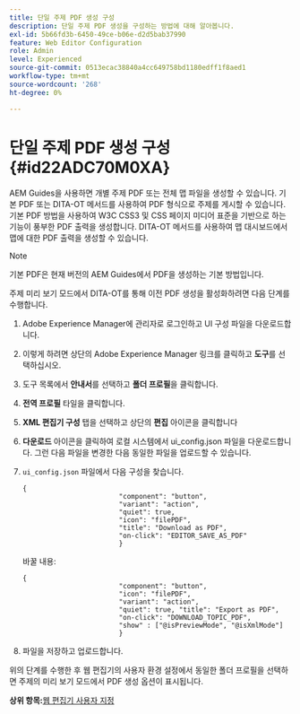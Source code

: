 ```yaml
---
title: 단일 주제 PDF 생성 구성
description: 단일 주제 PDF 생성을 구성하는 방법에 대해 알아봅니다.
exl-id: 5b66fd3b-6450-49ce-b06e-d2d5bab37990
feature: Web Editor Configuration
role: Admin
level: Experienced
source-git-commit: 0513ecac38840a4cc649758bd1180edff1f8aed1
workflow-type: tm+mt
source-wordcount: '268'
ht-degree: 0%

---
```


# 단일 주제 PDF 생성 구성 {#id22ADC70M0XA}

AEM Guides을 사용하면 개별 주제 PDF 또는 전체 맵 파일을 생성할 수 있습니다. 기본 PDF 또는 DITA-OT 메서드를 사용하여 PDF 형식으로 주제를 게시할 수 있습니다. 기본 PDF 방법을 사용하여 W3C CSS3 및 CSS 페이지 미디어 표준을 기반으로 하는 기능이 풍부한 PDF 출력을 생성합니다. DITA-OT 메서드를 사용하여 맵 대시보드에서 맵에 대한 PDF 출력을 생성할 수 있습니다.

>[!NOTE]
>
> 기본 PDF은 현재 버전의 AEM Guides에서 PDF을 생성하는 기본 방법입니다.

주제 미리 보기 모드에서 DITA-OT를 통해 이전 PDF 생성을 활성화하려면 다음 단계를 수행합니다.

1. Adobe Experience Manager에 관리자로 로그인하고 UI 구성 파일을 다운로드합니다.

1. 이렇게 하려면 상단의 Adobe Experience Manager 링크를 클릭하고 **도구**&#x200B;를 선택하십시오.
1. 도구 목록에서 **안내서**&#x200B;를 선택하고 **폴더 프로필**&#x200B;을 클릭합니다.
1. **전역 프로필** 타일을 클릭합니다.
1. **XML 편집기 구성** 탭을 선택하고 상단의 **편집** 아이콘을 클릭합니다
1. **다운로드** 아이콘을 클릭하여 로컬 시스템에서 ui\_config.json 파일을 다운로드합니다. 그런 다음 파일을 변경한 다음 동일한 파일을 업로드할 수 있습니다.
1. `ui_config.json` 파일에서 다음 구성을 찾습니다.

   ```
   {
                           "component": "button",
                           "variant": "action",
                           "quiet": true,
                           "icon": "filePDF",
                           "title": "Download as PDF",
                           "on-click": "EDITOR_SAVE_AS_PDF"
                           }
   ```

   바꿀 내용:

   ```
   {
                           "component": "button",
                           "icon": "filePDF",
                           "variant": "action",
                           "quiet": true, "title": "Export as PDF",
                           "on-click": "DOWNLOAD_TOPIC_PDF",
                           "show" : ["@isPreviewMode", "@isXmlMode"]
                           }
   ```

1. 파일을 저장하고 업로드합니다.

위의 단계를 수행한 후 웹 편집기의 사용자 환경 설정에서 동일한 폴더 프로필을 선택하면 주제의 미리 보기 모드에서 PDF 생성 옵션이 표시됩니다.

**상위 항목:**&#x200B;[&#x200B;웹 편집기 사용자 지정](conf-web-editor.md)
